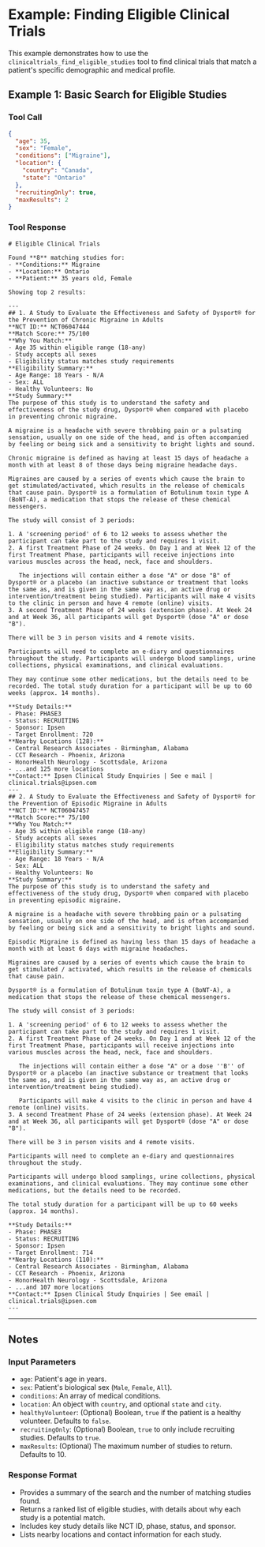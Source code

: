 # Example: Finding Eligible Clinical Trials

This example demonstrates how to use the `clinicaltrials_find_eligible_studies` tool to find clinical trials that match a patient's specific demographic and medical profile.

## Example 1: Basic Search for Eligible Studies

### Tool Call

```json
{
  "age": 35,
  "sex": "Female",
  "conditions": ["Migraine"],
  "location": {
    "country": "Canada",
    "state": "Ontario"
  },
  "recruitingOnly": true,
  "maxResults": 2
}
```

### Tool Response

```
# Eligible Clinical Trials

Found **8** matching studies for:
- **Conditions:** Migraine
- **Location:** Ontario
- **Patient:** 35 years old, Female

Showing top 2 results:

---
## 1. A Study to Evaluate the Effectiveness and Safety of Dysport® for the Prevention of Chronic Migraine in Adults
**NCT ID:** NCT06047444
**Match Score:** 75/100
**Why You Match:**
- Age 35 within eligible range (18-any)
- Study accepts all sexes
- Eligibility status matches study requirements
**Eligibility Summary:**
- Age Range: 18 Years - N/A
- Sex: ALL
- Healthy Volunteers: No
**Study Summary:**
The purpose of this study is to understand the safety and effectiveness of the study drug, Dysport® when compared with placebo in preventing chronic migraine.

A migraine is a headache with severe throbbing pain or a pulsating sensation, usually on one side of the head, and is often accompanied by feeling or being sick and a sensitivity to bright lights and sound.

Chronic migraine is defined as having at least 15 days of headache a month with at least 8 of those days being migraine headache days.

Migraines are caused by a series of events which cause the brain to get stimulated/activated, which results in the release of chemicals that cause pain. Dysport® is a formulation of Botulinum toxin type A (BoNT-A), a medication that stops the release of these chemical messengers.

The study will consist of 3 periods:

1. A 'screening period' of 6 to 12 weeks to assess whether the participant can take part to the study and requires 1 visit.
2. A first Treatment Phase of 24 weeks. On Day 1 and at Week 12 of the first Treatment Phase, participants will receive injections into various muscles across the head, neck, face and shoulders.

   The injections will contain either a dose "A" or dose "B" of Dysport® or a placebo (an inactive substance or treatment that looks the same as, and is given in the same way as, an active drug or intervention/treatment being studied). Participants will make 4 visits to the clinic in person and have 4 remote (online) visits.
3. A second Treatment Phase of 24 weeks (extension phase). At Week 24 and at Week 36, all participants will get Dysport® (dose "A" or dose "B").

There will be 3 in person visits and 4 remote visits.

Participants will need to complete an e-diary and questionnaires throughout the study. Participants will undergo blood samplings, urine collections, physical examinations, and clinical evaluations.

They may continue some other medications, but the details need to be recorded. The total study duration for a participant will be up to 60 weeks (approx. 14 months).

**Study Details:**
- Phase: PHASE3
- Status: RECRUITING
- Sponsor: Ipsen
- Target Enrollment: 720
**Nearby Locations (128):**
- Central Research Associates - Birmingham, Alabama
- CCT Research - Phoenix, Arizona
- HonorHealth Neurology - Scottsdale, Arizona
- ...and 125 more locations
**Contact:** Ipsen Clinical Study Enquiries | See e mail | clinical.trials@ipsen.com
---
## 2. A Study to Evaluate the Effectiveness and Safety of Dysport® for the Prevention of Episodic Migraine in Adults
**NCT ID:** NCT06047457
**Match Score:** 75/100
**Why You Match:**
- Age 35 within eligible range (18-any)
- Study accepts all sexes
- Eligibility status matches study requirements
**Eligibility Summary:**
- Age Range: 18 Years - N/A
- Sex: ALL
- Healthy Volunteers: No
**Study Summary:**
The purpose of this study is to understand the safety and effectiveness of the study drug, Dysport® when compared with placebo in preventing episodic migraine.

A migraine is a headache with severe throbbing pain or a pulsating sensation, usually on one side of the head, and is often accompanied by feeling or being sick and a sensitivity to bright lights and sound.

Episodic Migraine is defined as having less than 15 days of headache a month with at least 6 days with migraine headaches.

Migraines are caused by a series of events which cause the brain to get stimulated / activated, which results in the release of chemicals that cause pain.

Dysport® is a formulation of Botulinum toxin type A (BoNT-A), a medication that stops the release of these chemical messengers.

The study will consist of 3 periods:

1. A 'screening period' of 6 to 12 weeks to assess whether the participant can take part to the study and requires 1 visit.
2. A first Treatment Phase of 24 weeks. On Day 1 and at Week 12 of the first Treatment Phase, participants will receive injections into various muscles across the head, neck, face and shoulders.

   The injections will contain either a dose "A" or a dose ''B'' of Dysport® or a placebo (an inactive substance or treatment that looks the same as, and is given in the same way as, an active drug or intervention/treatment being studied).

   Participants will make 4 visits to the clinic in person and have 4 remote (online) visits.
3. A second Treatment Phase of 24 weeks (extension phase). At Week 24 and at Week 36, all participants will get Dysport® (dose "A" or dose "B").

There will be 3 in person visits and 4 remote visits.

Participants will need to complete an e-diary and questionnaires throughout the study.

Participants will undergo blood samplings, urine collections, physical examinations, and clinical evaluations. They may continue some other medications, but the details need to be recorded.

The total study duration for a participant will be up to 60 weeks (approx. 14 months).

**Study Details:**
- Phase: PHASE3
- Status: RECRUITING
- Sponsor: Ipsen
- Target Enrollment: 714
**Nearby Locations (110):**
- Central Research Associates - Birmingham, Alabama
- CCT Research - Phoenix, Arizona
- HonorHealth Neurology - Scottsdale, Arizona
- ...and 107 more locations
**Contact:** Ipsen Clinical Study Enquiries | See email | clinical.trials@ipsen.com
---
```

---

## Notes

### Input Parameters

- `age`: Patient's age in years.
- `sex`: Patient's biological sex (`Male`, `Female`, `All`).
- `conditions`: An array of medical conditions.
- `location`: An object with `country`, and optional `state` and `city`.
- `healthyVolunteer`: (Optional) Boolean, `true` if the patient is a healthy volunteer. Defaults to `false`.
- `recruitingOnly`: (Optional) Boolean, `true` to only include recruiting studies. Defaults to `true`.
- `maxResults`: (Optional) The maximum number of studies to return. Defaults to 10.

### Response Format

- Provides a summary of the search and the number of matching studies found.
- Returns a ranked list of eligible studies, with details about why each study is a potential match.
- Includes key study details like NCT ID, phase, status, and sponsor.
- Lists nearby locations and contact information for each study.
